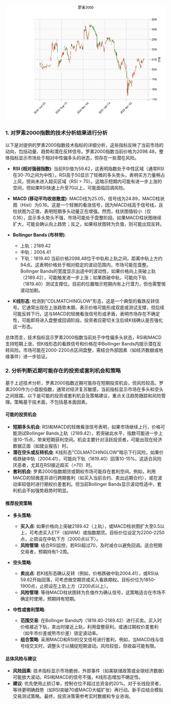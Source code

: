 ![图](RTY.png)

### 1. 对罗素2000指数的技术分析结果进行分析

以下是对提供的罗素2000指数技术指标的详细分析，这些指标反映了当前市场的动向，包括动量、趋势和潜在反转信号。罗素2000指数当前价格为2098.48，整体指标显示市场处于相对中性偏多头的状态，但存在一些潜在风险。

- **RSI (相对强弱指数)**: 当前RSI值为59.62，这表明指数处于中性区域（通常RSI在30-70之间为中性）。RSI高于50显示了轻微的多头势头，表明买方力量稍占上风，但尚未进入超买区域（RSI > 70）。这暗示短期内可能有进一步上涨的空间，但如果RSI快速上升至70以上，可能面临回调风险。

- **MACD (移动平均收敛散度)**: MACD线为25.05，信号线为24.89，MACD柱状图（Hist）为0.16。这是一个轻微的看涨信号，因为MACD线高于信号线，且柱状图为正值，表明短期多头动量正在增强。然而，柱状图值较小（仅0.16），显示多头势头不强，市场可能处于盘整阶段。如果MACD柱状图继续扩大，可能会确认向上趋势；反之，如果柱状图转为负值，则可能出现反转。

- **Bollinger Bands (布林带)**: 
  - 上轨：2189.42
  - 中轨：2004.41
  - 下轨：1819.40
  当前价格2098.48位于中轨和上轨之间，距离中轨上方约94点。这表明价格处于相对稳定的波动范围内，市场可能在盘整。Bollinger Bands的宽度显示出适中的波动性，如果价格向上突破上轨（2189.42），可能触发进一步上涨；如果跌破中轨，可能向下轨（1819.40）测试支撑位。目前的位置暗示短期内有上行潜力，但也需警惕波动加剧。

- **K线形态**: 检测到"CDLMATCHINGLOW"形态，这是一个典型的看跌反转信号。它通常出现在上涨趋势末期，表示价格可能形成双底或测试支撑，但后续可能反转下行。这与MACD的轻微看涨信号形成矛盾，表明市场存在不确定性，可能即将进入盘整或回调阶段。投资者应密切关注后续K线确认是否强化这一形态。

总体而言，技术指标显示罗素2000指数当前处于中性偏多头状态，RSI和MACD支持短期上涨，但K线形态的看跌信号和价格在中Bollinger Bands内提示潜在反转风险。市场可能在2000-2200点区间盘整，需结合外部因素（如经济数据或地缘事件）进一步验证。

### 2. 分析判断近期可能存在的投资或套利机会和策略

基于上述技术分析，罗素2000指数近期可能存在短期投资机会，但风险较高。罗素2000作为小盘股指数，通常对经济复苏敏感，当前指标显示市场在多头和空头之间摇摆。以下是可能的投资或套利机会及策略建议，重点关注趋势跟踪和风险管理。策略基于技术面，不包括基本面因素。

#### 可能的投资机会
- **短期多头机会**: RSI和MACD的轻微看涨信号表明，如果市场继续上行，价格可能测试Bollinger Bands上轨（2189.42）。若突破此水平，指数可能进一步上涨10-15点，带来短期获利空间。机会主要针对活跃投资者，可能出现在经济数据正面（如就业报告）时。
- **潜在空头或反转机会**: K线形态"CDLMATCHINGLOW"暗示下行风险，如果价格跌破中轨（2004.41），可能向下轨（1819.40）回落10-15%。这适合风险厌恶者，尤其在RSI接近超买（>70）时。
- **套利机会**: 罗素2000指数期货或期权市场可能存在套利空间。例如，利用MACD的轻微差异进行跨期套利（如买入当前合约、卖出远期合约），或在波动率较低时进行期权价差套利。但当前Bollinger Bands显示波动性适中，套利机会不如强势趋势时明显。

#### 推荐投资策略
- **多头策略**: 
  - **买入点**: 如果价格向上突破2189.42（上轨），或MACD柱状图扩大至0.5以上，可考虑买入ETF（如IWM）或指数期货。目标价位设定为2200-2250点，止损设在中轨下方（2000点以下）。
  - **风险管理**: 结合RSI监控，若RSI超过70，及时减仓以避免回调。适合短期交易者，预期持有1-2周。
  
- **空头策略**:
  - **卖出点**: 若K线形态确认反转（例如，价格跌破中轨2004.41），或RSI从59.62开始回落，可考虑做空期货或买入看跌期权。目标价位为1850-1900点，止损设在上轨上方（2200点以上）。
  - **风险管理**: 等待MACD柱状图转为负值作为确认信号。这策略适合在市场不确定时使用，预期持有短期。

- **中性或套利策略**:
  - **范围交易**: 在Bollinger Bands内（1819.40-2189.42）进行买卖。买入时价格接近下轨，卖出时接近上轨，利用盘整获利。或通过期权价差套利（如牛市价差或熊市价差）锁定波动率。
  - **组合策略**: 采用MACD和RSI的交叉信号进行套利，例如，当MACD线与信号线交叉时，调整头寸以捕捉短期波动。风险较低，但收益可能有限。

#### 总体风险与建议
- **风险因素**: 技术指标显示市场脆弱，外部事件（如美联储政策或全球经济数据）可能放大波动。RSI和MACD的信号不强，K线形态增加不确定性。
- **建议**: 优先使用止损订单，控制仓位不超过总资金的20%。对于长线投资者，等待更明确趋势（如RSI突破70或MACD大幅扩张）再行动。新手应结合模拟交易测试策略。最终，投资决策需参考实时数据和专业咨询。